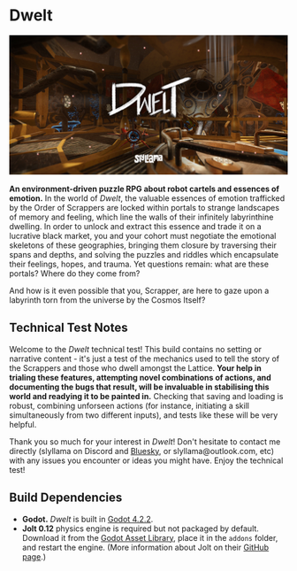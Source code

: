# Dwelt

![The banner for Dwelt. Depicts a robot facing a large golden rocket ship, steampunk-style.](banner.jpg)

**An environment-driven puzzle RPG about robot cartels and essences of emotion.** In the world of _Dwelt_, the valuable essences of emotion trafficked by the Order of Scrappers are locked within portals to strange landscapes of memory and feeling, which line the walls of their infinitely labyrinthine dwelling. In order to unlock and extract this essence and trade it on a lucrative black market, you and your cohort must negotiate the emotional skeletons of these geographies, bringing them closure by traversing their spans and depths, and solving the puzzles and riddles which encapsulate their feelings, hopes, and trauma. Yet questions remain: what are these portals? Where do they come from?

And how is it even possible that you, Scrapper, are here to gaze upon a labyrinth torn from the universe by the Cosmos Itself?

## Technical Test Notes

Welcome to the _Dwelt_ technical test! This build contains no setting or narrative content - it's just a test of the mechanics used to tell the story of the Scrappers and those who dwell amongst the Lattice. __Your help in trialing these features, attempting novel combinations of actions, and documenting the bugs that result, will be invaluable in stabilising this world and readying it to be painted in.__ Checking that saving and loading is robust, combining unforseen actions (for instance, initiating a skill simultaneously from two different inputs), and tests like these will be very helpful.

Thank you so much for your interest in _Dwelt_! Don't hesitate to contact me directly (slyllama on Discord and [Bluesky](https://bsky.app/profile/slyllama.bsky.social), or  &#x73;&#x6c;&#x79;&#x6c;&#x6c;&#x61;&#x6d;&#x61;&#x40;&#x6f;&#x75;&#x74;&#x6c;&#x6f;&#x6f;&#x6b;&#x2e;&#x63;&#x6f;&#x6d;, etc) with any issues you encounter or ideas you might have. Enjoy the technical test!

## Build Dependencies

  * **Godot.** _Dwelt_ is built in [Godot 4.2.2](https://godotengine.org/).
  * **Jolt 0.12** physics engine is required but not packaged by default. Download it from the [Godot Asset Library](https://godotengine.org/asset-library/asset/1918), place it in the `addons` folder, and restart the engine. (More information about Jolt on their [GitHub page](https://github.com/jrouwe/JoltPhysics).)
